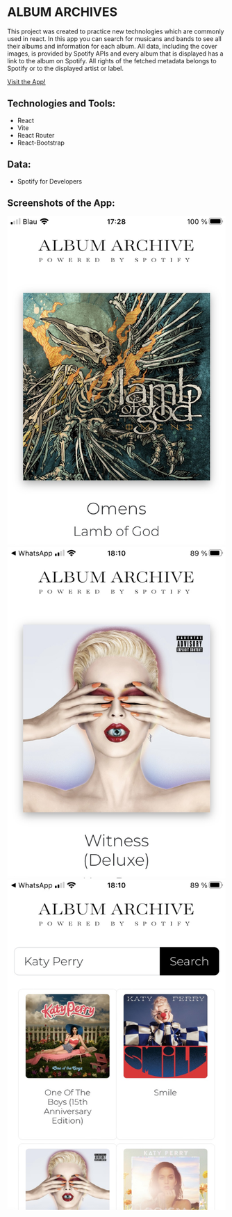 # ALBUM ARCHIVES

This project was created to practice new technologies which are commonly used in react. In this app you can search for musicans and bands to see all their albums and information for each album. All data, including the cover images, is provided by Spotify APIs and every album that is displayed has a link to the album on Spotify. All rights of the fetched metadata belongs to Spotify or to the displayed artist or label.

[Visit the App!](https://ruben-leon.github.io/spa-final-project_ruben-leon/)

## Technologies and Tools:

-   React
-   Vite
-   React Router
-   React-Bootstrap

## Data:

-   Spotify for Developers

## Screenshots of the App:

![alt text](./images-for-readme/IMG_5191.jpg)
![alt text](./images-for-readme/IMG_5196.jpg)
![alt text](./images-for-readme/IMG_5195.jpg)

